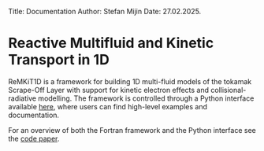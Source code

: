 Title: Documentation
Author: Stefan Mijin
Date: 27.02.2025.

# **Re**active **M**ultifluid and **Ki**netic **T**ransport in **1D**

ReMKiT1D is a framework for building 1D multi-fluid models of the tokamak Scrape-Off Layer with support for kinetic electron effects and collisional-radiative modelling. The framework is controlled through a Python interface available [here](https://github.com/ukaea/ReMKiT1D-Python), where users can find high-level examples and documentation.

For an overview of both the Fortran framework and the Python interface see the [code paper](https://www.sciencedirect.com/science/article/pii/S0010465524001188).
